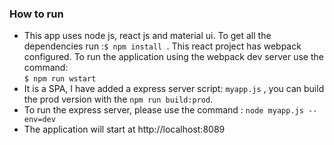### How to run

- This app uses node js, react js and material ui.
 To get all the dependencies  run :`$ npm install `. This react project has webpack configured. To run the application using the webpack dev server use the command:  
 `$ npm run wstart` 
- It is a SPA, I have added a express server script: `myapp.js` , you can build the prod version with the `npm run build:prod`. 
- To run the express server, please use the command : `node myapp.js --env=dev`
- The application will start at http://localhost:8089